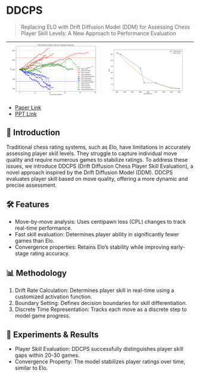 # DDCPS
> Replacing ELO with Drift Diffusion Model (DDM) for Assessing Chess Player Skill Levels: A New Approach to Performance Evaluation

| <img src="images/trajectory_plot.png" alt="Decision Variable Trajectory"/> | <img src="images/CPL.png" alt="ACPL-ELO Relation" /> |
|-----------------------|-----------------------|

- [Paper Link](https://drive.google.com/file/d/10b6eMfsoK4Ad1vgDMJSSCvkhjvz3a_uh/view?usp=share_link)
- [PPT Link](https://drive.google.com/file/d/10ZtqFUwQrMuSiCWZE-gfPJPTMZUaeQlJ/view?usp=share_link)

## 📜 Introduction

Traditional chess rating systems, such as Elo, have limitations in accurately assessing player skill levels. They struggle to capture individual move quality and require numerous games to stabilize ratings. To address these issues, we introduce DDCPS (Drift Diffusion Chess Player Skill Evaluation), a novel approach inspired by the Drift Diffusion Model (DDM). DDCPS evaluates player skill based on move quality, offering a more dynamic and precise assessment.

## 🛠️ Features

- Move-by-move analysis: Uses centipawn loss (CPL) changes to track real-time performance.
- Fast skill evaluation: Determines player ability in significantly fewer games than Elo.
- Convergence properties: Retains Elo’s stability while improving early-stage rating accuracy.

## 📊 Methodology

1. Drift Rate Calculation: Determines player skill in real-time using a customized activation function.
2. Boundary Setting: Defines decision boundaries for skill differentiation.
3. Discrete Time Representation: Tracks each move as a discrete step to model game progress.

## 🔬 Experiments & Results

- Player Skill Evaluation: DDCPS successfully distinguishes player skill gaps within 20-30 games.
- Convergence Property: The model stabilizes player ratings over time, similar to Elo.
